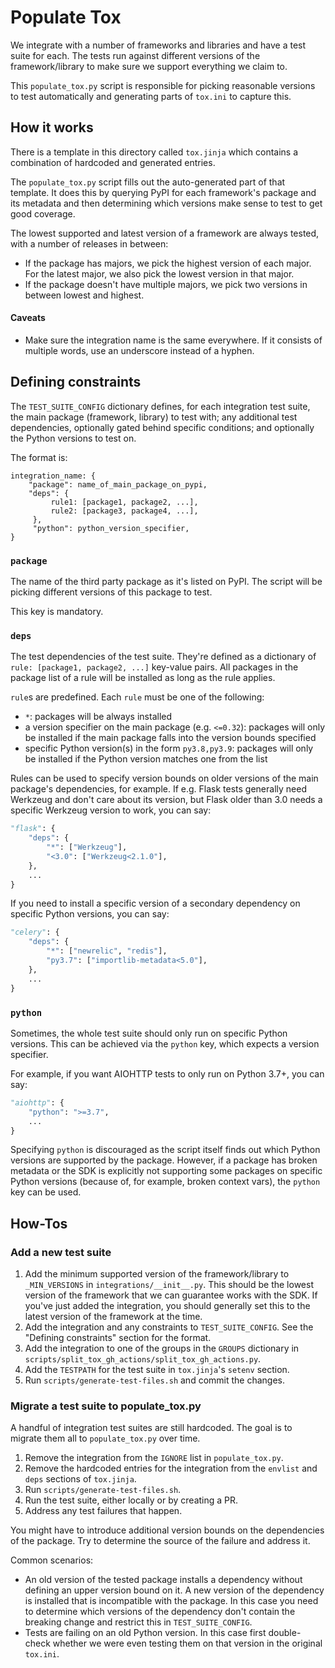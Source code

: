 # Populate Tox

We integrate with a number of frameworks and libraries and have a test suite for
each. The tests run against different versions of the framework/library to make
sure we support everything we claim to.

This `populate_tox.py` script is responsible for picking reasonable versions to
test automatically and generating parts of `tox.ini` to capture this.

## How it works

There is a template in this directory called `tox.jinja` which contains a
combination of hardcoded and generated entries.

The `populate_tox.py` script fills out the auto-generated part of that template.
It does this by querying PyPI for each framework's package and its metadata and
then determining which versions make sense to test to get good coverage.

The lowest supported and latest version of a framework are always tested, with
a number of releases in between:
- If the package has majors, we pick the highest version of each major. For the
  latest major, we also pick the lowest version in that major.
- If the package doesn't have multiple majors, we pick two versions in between
  lowest and highest.

#### Caveats

- Make sure the integration name is the same everywhere. If it consists of
  multiple words, use an underscore instead of a hyphen.

## Defining constraints

The `TEST_SUITE_CONFIG` dictionary defines, for each integration test suite,
the main package (framework, library) to test with; any additional test
dependencies, optionally gated behind specific conditions; and optionally
the Python versions to test on.

The format is:

```
integration_name: {
    "package": name_of_main_package_on_pypi,
    "deps": {
         rule1: [package1, package2, ...],
         rule2: [package3, package4, ...],
     },
     "python": python_version_specifier,
}
```

### `package`

The name of the third party package as it's listed on PyPI. The script will
be picking different versions of this package to test.

This key is mandatory.

### `deps`

The test dependencies of the test suite. They're defined as a dictionary of
`rule: [package1, package2, ...]` key-value pairs. All packages
in the package list of a rule will be installed as long as the rule applies.

`rule`s are predefined. Each `rule` must be one of the following:
  - `*`: packages will be always installed
  - a version specifier on the main package (e.g. `<=0.32`): packages will only
    be installed if the main package falls into the version bounds specified
  - specific Python version(s) in the form `py3.8,py3.9`: packages will only be
    installed if the Python version matches one from the list

Rules can be used to specify version bounds on older versions of the main
package's dependencies, for example. If e.g. Flask tests generally need
Werkzeug and don't care about its version, but Flask older than 3.0 needs
a specific Werkzeug version to work, you can say:

```python
"flask": {
    "deps": {
        "*": ["Werkzeug"],
        "<3.0": ["Werkzeug<2.1.0"],
    },
    ...
}
```

If you need to install a specific version of a secondary dependency on specific
Python versions, you can say:

```python
"celery": {
    "deps": {
        "*": ["newrelic", "redis"],
        "py3.7": ["importlib-metadata<5.0"],
    },
    ...
}
```

### `python`

Sometimes, the whole test suite should only run on specific Python versions.
This can be achieved via the `python` key, which expects a version specifier.

For example, if you want AIOHTTP tests to only run on Python 3.7+, you can say:

```python
"aiohttp": {
    "python": ">=3.7",
    ...
}
```

Specifying `python` is discouraged as the script itself finds out which
Python versions are supported by the package. However, if a package has broken
metadata or the SDK is explicitly not supporting some packages on specific
Python versions (because of, for example, broken context vars), the `python`
key can be used.


## How-Tos

### Add a new test suite

1. Add the minimum supported version of the framework/library to `_MIN_VERSIONS`
   in `integrations/__init__.py`. This should be the lowest version of the
   framework that we can guarantee works with the SDK. If you've just added the
   integration, you should generally set this to the latest version of the framework
   at the time.
2. Add the integration and any constraints to `TEST_SUITE_CONFIG`. See the
   "Defining constraints" section for the format.
3. Add the integration to one of the groups in the `GROUPS` dictionary in
   `scripts/split_tox_gh_actions/split_tox_gh_actions.py`.
4. Add the `TESTPATH` for the test suite in `tox.jinja`'s `setenv` section.
5. Run `scripts/generate-test-files.sh` and commit the changes.

### Migrate a test suite to populate_tox.py

A handful of integration test suites are still hardcoded. The goal is to migrate
them all to `populate_tox.py` over time.

1. Remove the integration from the `IGNORE` list in `populate_tox.py`.
2. Remove the hardcoded entries for the integration from the `envlist` and `deps` sections of `tox.jinja`.
2. Run `scripts/generate-test-files.sh`.
3. Run the test suite, either locally or by creating a PR.
4. Address any test failures that happen.

You might have to introduce additional version bounds on the dependencies of the
package. Try to determine the source of the failure and address it.

Common scenarios:
- An old version of the tested package installs a dependency without defining
  an upper version bound on it. A new version of the dependency is installed that
  is incompatible with the package. In this case you need to determine which
  versions of the dependency don't contain the breaking change and restrict this
  in `TEST_SUITE_CONFIG`.
- Tests are failing on an old Python version. In this case first double-check
  whether we were even testing them on that version in the original `tox.ini`.
